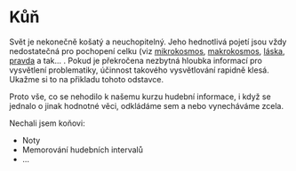 # Kůň

Svět je nekonečně košatý a neuchopitelný. Jeho hednotlivá pojetí jsou vždy nedostatečná pro pochopení celku \(viz [mikrokosmos](https://cs.wikipedia.org/wiki/Mikrokosmos), [makrokosmos](https://de.wikipedia.org/wiki/Makrokosmos), [láska](https://cs.wikipedia.org/wiki/Láska), [pravda](https://cs.wikipedia.org/wiki/Pravda) a tak... . Pokud je překročena nezbytná hloubka informací pro vysvětlení problematiky, účinnost takového vysvětlování rapidně klesá. Ukažme si to na přikladu tohoto odstavce.

Proto vše, co se nehodilo k našemu kurzu hudební informace, i když se jednalo o jinak hodnotné věci, odkládáme sem a nebo vynecháváme zcela.

Nechali jsem koňovi:

* Noty
* Memorování hudebních intervalů
* ...


